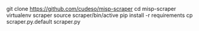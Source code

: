 git clone https://github.com/cudeso/misp-scraper
cd misp-scraper
virtualenv scraper
source scraper/bin/active
pip install -r requirements
cp scraper.py.default scraper.py